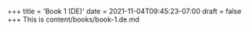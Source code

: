 +++
title = 'Book 1 (DE)'
date = 2021-11-04T09:45:23-07:00
draft = false
+++
This is content/books/book-1.de.md
